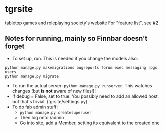 # tgrsite
tabletop games and roleplaying society's website
For "feature list", see [#2](https://github.com/ashbc/tgrsite/issues/2)

## Notes for running, mainly so Finnbar doesn't forget
* To set up, run. This is needed if you change the models also:
```
python manage.py makemigrations bugreports forum exec messaging rpgs users
python manage.py migrate
```
* To run the actual server: ```python manage.py runserver```. This watches changes (but **is not** aware of new files!)!
* If debug = False, set to true. You possibly need to add an allowed host, but that's trivial. (tgrsite/settings.py)
* To do fab admin stuff:
    * ```python manage.py createsuperuser```
    * Then log onto <root>/admin
    * Go into site, add a Member, setting its equivalent to the created one
